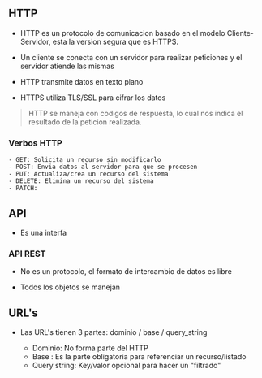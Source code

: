 ## HTTP

- HTTP es un protocolo de comunicacion basado en el modelo Cliente-Servidor, esta la version segura que es HTTPS. 

- Un cliente se conecta con un servidor para realizar peticiones y el servidor atiende las mismas

- HTTP transmite datos en texto plano
- HTTPS utiliza TLS/SSL para cifrar los datos

> HTTP se maneja con codigos de respuesta, lo cual nos indica el resultado de la peticion realizada. 

### Verbos HTTP

    - GET: Solicita un recurso sin modificarlo
    - POST: Envia datos al servidor para que se procesen
    - PUT: Actualiza/crea un recurso del sistema
    - DELETE: Elimina un recurso del sistema
    - PATCH: 


## API

- Es una interfa


### API REST

- No es un protocolo, el formato de intercambio de datos es libre 

- Todos los objetos se manejan 

## URL's

- Las URL's tienen 3 partes: dominio / base / query_string

    - Dominio: No forma parte del HTTP
    - Base : Es la parte obligatoria para referenciar un recurso/listado
    - Query string: Key/valor opcional para hacer un "filtrado"